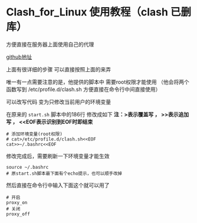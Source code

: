 # Clash_for_Linux 使用教程（clash 已删库）

方便直接在服务器上面使用自己的代理

[github地址](https://github.com/wanhebin/clash-for-linux)

上面有很详细的步骤 可以直接按照上面的来弄

唯一有一点需要注意的是，他提供的脚本中 需要root权限才能使用 
（他会将两个函数写到 /etc/profile.d/clash.sh 方便直接在命令行中间直接使用）

可以改写代码 变为只修改当前用户的环境变量

在原来的 `start.sh` 脚本中的186行 修改成如下
**注：>表示覆盖写  ，  >>表示追加写 ， <<EOF表示识别到EOF时即结束**
```shell
# 添加环境变量(root权限)
# cat>/etc/profile.d/clash.sh<<EOF
cat>>~/.bashrc<<EOF

```

修改完成后，需要刷新一下环境变量才能生效
```shell
source ~/.bashrc
# 原start.sh脚本最下面有个echo提示，也可以顺手改掉
```

然后直接在命令行中输入下面这个就可以用了
```shell
# 开启
proxy_on
# 关闭
proxy_off
```